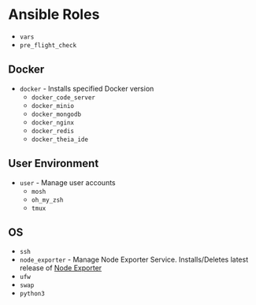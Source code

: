 # Ansible Roles #

- `vars`
- `pre_flight_check`

## Docker ##

- `docker` - Installs specified Docker version
  - `docker_code_server`
  - `docker_minio`
  - `docker_mongodb`
  - `docker_nginx`
  - `docker_redis`
  - `docker_theia_ide`

## User Environment ##

- `user` - Manage user accounts
  - `mosh`
  - `oh_my_zsh`
  - `tmux`

## OS ##

- `ssh`
- `node_exporter` - Manage Node Exporter Service.
    Installs/Deletes latest release of [Node Exporter](https://github.com/prometheus/node_exporter)
- `ufw`
- `swap`
- `python3`
